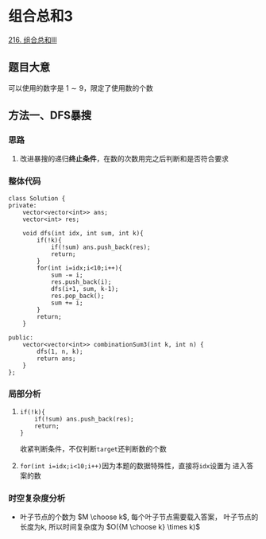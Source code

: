 # 组合总和3

[216. 组合总和III](https://leetcode.cn/problems/combination-sum-iii/description/)

## 题目大意
可以使用的数字是 $1 \sim 9$，限定了使用数的个数

## 方法一、DFS暴搜

### 思路
1. 改进暴搜的递归**终止条件**，在数的次数用完之后判断和是否符合要求

### 整体代码
```
class Solution {
private:
    vector<vector<int>> ans;
    vector<int> res;

    void dfs(int idx, int sum, int k){
        if(!k){
            if(!sum) ans.push_back(res);
            return;
        }
        for(int i=idx;i<10;i++){
            sum -= i;
            res.push_back(i);
            dfs(i+1, sum, k-1);
            res.pop_back();
            sum += i;
        }
        return;
    }

public:
    vector<vector<int>> combinationSum3(int k, int n) {
        dfs(1, n, k);
        return ans;
    }
};
```

### 局部分析
1. ```
   if(!k){
       if(!sum) ans.push_back(res);
       return;
   }
   ```
   收紧判断条件，不仅判断`target`还判断数的个数

2. `for(int i=idx;i<10;i++)`因为本题的数据特殊性，直接将`idx`设置为
   进入答案的数

### 时空复杂度分析
* 叶子节点的个数为 $M \choose k$, 每个叶子节点需要载入答案，
  叶子节点的长度为k, 所以时间复杂度为 $O({M \choose k} \times k)$
